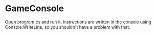 # GameConsole
Open program.cs and run it. Instructions are written in the console using Console.WriteLine, so you shouldn't have a problem with that.

